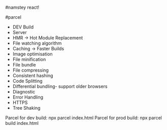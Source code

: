 #namstey react!

#parcel

- DEV Build
- Server
- HMR -> Hot Module Replacement
- File watching algorithm
- Caching -> Faster Builds
- Image optimisation
- File minification
- File bundle
- File compressing
- Consistent hashing
- Code Splitting
- Differential bundling- support older browsers
- Diagnostic
- Error Handling
- HTTPS
- Tree Shaking

Parcel for dev build: npx parcel index.html
Parcel for prod build: npx parcel build index.html
